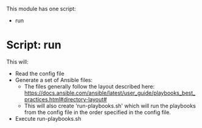 This module has one script:
- run

# Script: run
This will:
  - Read the config file
  - Generate a set of Ansible files:
    - The files generally follow the layout described here: https://docs.ansible.com/ansible/latest/user_guide/playbooks_best_practices.html#directory-layout#
    - This will also create 'run-playbooks.sh' which will run the playbooks from the config file in the order specified
      in the config file.
  - Execute run-playbooks.sh
